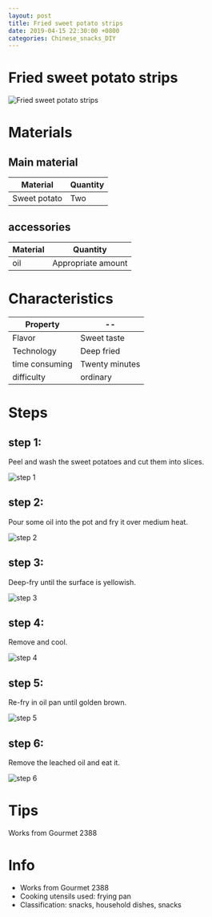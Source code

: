 ```yaml
---
layout: post
title: Fried sweet potato strips
date: 2019-04-15 22:30:00 +0800
categories: Chinese_snacks_DIY
---
```


# Fried sweet potato strips

![Fried sweet potato strips]({{site.baseurl}}/img/424849/424849.jpg)

# Materials


## Main material

Material|Quantity
--|--
Sweet potato|Two

## accessories

Material|Quantity
--|--
oil|Appropriate amount

# Characteristics

Property|--
--|--
Flavor|Sweet taste
Technology|Deep fried
time consuming|Twenty minutes
difficulty|ordinary

# Steps

## step 1:

Peel and wash the sweet potatoes and cut them into slices.

![step 1]({{site.baseurl}}/img/424849/1.jpg)

## step 2:

Pour some oil into the pot and fry it over medium heat.

![step 2]({{site.baseurl}}/img/424849/2.jpg)

## step 3:

Deep-fry until the surface is yellowish.

![step 3]({{site.baseurl}}/img/424849/3.jpg)

## step 4:

Remove and cool.

![step 4]({{site.baseurl}}/img/424849/4.jpg)

## step 5:

Re-fry in oil pan until golden brown.

![step 5]({{site.baseurl}}/img/424849/5.jpg)

## step 6:

Remove the leached oil and eat it.

![step 6]({{site.baseurl}}/img/424849/6.jpg)

# Tips

Works from Gourmet 2388

# Info

- Works from Gourmet 2388
- Cooking utensils used: frying pan
- Classification: snacks, household dishes, snacks